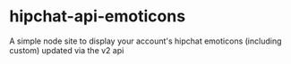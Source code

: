 hipchat-api-emoticons
=====================

A simple node site to display your account's hipchat emoticons (including custom) updated via the v2 api
